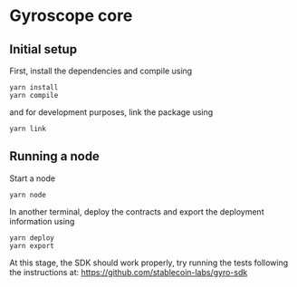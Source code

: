 # Gyroscope core

## Initial setup

First, install the dependencies and compile using


```
yarn install
yarn compile
```

and for development purposes, link the package using

```
yarn link
```

## Running a node

Start a node

```
yarn node
```

In another terminal, deploy the contracts and export the deployment information using

```
yarn deploy
yarn export
```

At this stage, the SDK should work properly, try running the tests following the instructions at: https://github.com/stablecoin-labs/gyro-sdk

